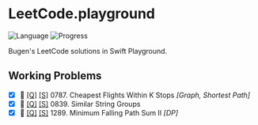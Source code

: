 # LeetCode.playground
![Language](https://img.shields.io/badge/Language-Swift%205.2-orange.svg)
![Progress](https://img.shields.io/badge/Count-3-orange.svg)

Bugen's LeetCode solutions in Swift Playground.
## Working Problems
- [X] 🔞 [[Q]](https://leetcode.com/problems/cheapest-flights-within-k-stops/) [[S]](.././LeetCode.playground/Pages/787.%20Cheapest%20Flights%20Within%20K%20Stops.xcplaygroundpage/Contents.swift) 0787. Cheapest Flights Within K Stops *[Graph, Shortest Path]*
- [X] 📝 [[Q]](https://leetcode.com/problems/similar-string-groups/) [[S]](.././LeetCode.playground/Pages/839-Similar%20String%20Groups.xcplaygroundpage/Contents.swift) 0839. Similar String Groups 
- [X] 📝 [[Q]](https://leetcode.com/problems/minimum-falling-path-sum-ii/) [[S]](.././LeetCode.playground/Pages/1289.%20Minimum%20Falling%20Path%20Sum%20II.xcplaygroundpage/Contents.swift) 1289. Minimum Falling Path Sum II *[DP]*
